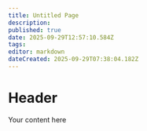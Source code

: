 ```yaml
---
title: Untitled Page
description: 
published: true
date: 2025-09-29T12:57:10.584Z
tags: 
editor: markdown
dateCreated: 2025-09-29T07:38:04.182Z
---
```


# Header
Your content here